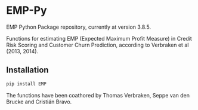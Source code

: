 # EMP-Py

EMP Python Package repository, currently at version 3.8.5.

Functions for estimating EMP (Expected Maximum Profit Measure) in Credit Risk Scoring and Customer Churn Prediction, according to Verbraken et al (2013, 2014).

## Installation

```python
pip install EMP
```

The functions have been coathored by Thomas Verbraken, Seppe van den Brucke and Cristián Bravo.
